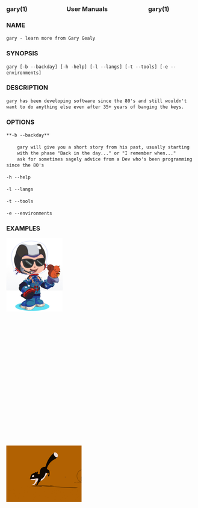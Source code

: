 ### gary(1) <img height="10" hspace="50"/>User Manuals <img height="10" hspace="50"/> gary(1)

### NAME
    gary - learn more from Gary Gealy

### SYNOPSIS
    
    gary [-b --backday] [-h -help] [-l --langs] [-t --tools] [-e --environments]

### DESCRIPTION

    gary has been developing software since the 80's and still wouldn't 
    want to do anything else even after 35+ years of banging the keys.
    
### OPTIONS

    **-b --backday** 

        gary will give you a short story from his past, usually starting
        with the phase "Back in the day..." or "I remember when..."
        ask for sometimes sagely advice from a Dev who's been programming since the 80's

    -h --help

    -l --langs

    -t --tools

    -e --environments

### EXAMPLES


<img src="./assets/octocat-avatar.jpg" width="150"> <img height="350" hspace="300"/> <img src="./assets/running-sql.gif" width="200">

<!--
**GaryGealy/GaryGealy** is a ✨ _special_ ✨ repository because its `README.md` (this file) appears on your GitHub profile.

Here are some ideas to get you started:

- 🔭 I’m currently working on ...
- 🌱 I’m currently learning ...
- 👯 I’m looking to collaborate on ...
- 🤔 I’m looking for help with ...
- 💬 Ask me about ...
- 📫 How to reach me: ...
- 😄 Pronouns: ...
- ⚡ Fun fact: ...
-->
